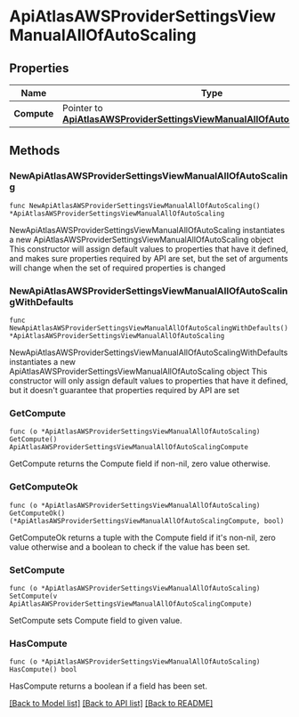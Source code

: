 # ApiAtlasAWSProviderSettingsViewManualAllOfAutoScaling

## Properties

Name | Type | Description | Notes
------------ | ------------- | ------------- | -------------
**Compute** | Pointer to [**ApiAtlasAWSProviderSettingsViewManualAllOfAutoScalingCompute**](ApiAtlasAWSProviderSettingsViewManualAllOfAutoScalingCompute.md) |  | [optional] 

## Methods

### NewApiAtlasAWSProviderSettingsViewManualAllOfAutoScaling

`func NewApiAtlasAWSProviderSettingsViewManualAllOfAutoScaling() *ApiAtlasAWSProviderSettingsViewManualAllOfAutoScaling`

NewApiAtlasAWSProviderSettingsViewManualAllOfAutoScaling instantiates a new ApiAtlasAWSProviderSettingsViewManualAllOfAutoScaling object
This constructor will assign default values to properties that have it defined,
and makes sure properties required by API are set, but the set of arguments
will change when the set of required properties is changed

### NewApiAtlasAWSProviderSettingsViewManualAllOfAutoScalingWithDefaults

`func NewApiAtlasAWSProviderSettingsViewManualAllOfAutoScalingWithDefaults() *ApiAtlasAWSProviderSettingsViewManualAllOfAutoScaling`

NewApiAtlasAWSProviderSettingsViewManualAllOfAutoScalingWithDefaults instantiates a new ApiAtlasAWSProviderSettingsViewManualAllOfAutoScaling object
This constructor will only assign default values to properties that have it defined,
but it doesn't guarantee that properties required by API are set

### GetCompute

`func (o *ApiAtlasAWSProviderSettingsViewManualAllOfAutoScaling) GetCompute() ApiAtlasAWSProviderSettingsViewManualAllOfAutoScalingCompute`

GetCompute returns the Compute field if non-nil, zero value otherwise.

### GetComputeOk

`func (o *ApiAtlasAWSProviderSettingsViewManualAllOfAutoScaling) GetComputeOk() (*ApiAtlasAWSProviderSettingsViewManualAllOfAutoScalingCompute, bool)`

GetComputeOk returns a tuple with the Compute field if it's non-nil, zero value otherwise
and a boolean to check if the value has been set.

### SetCompute

`func (o *ApiAtlasAWSProviderSettingsViewManualAllOfAutoScaling) SetCompute(v ApiAtlasAWSProviderSettingsViewManualAllOfAutoScalingCompute)`

SetCompute sets Compute field to given value.

### HasCompute

`func (o *ApiAtlasAWSProviderSettingsViewManualAllOfAutoScaling) HasCompute() bool`

HasCompute returns a boolean if a field has been set.


[[Back to Model list]](../README.md#documentation-for-models) [[Back to API list]](../README.md#documentation-for-api-endpoints) [[Back to README]](../README.md)


